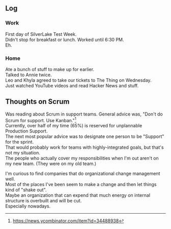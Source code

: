 ## Log
### Work
First day of SilverLake Test Week.  
Didn't stop for breakfast or lunch. Worked until 6:30 PM.  
Eh.  

### Home
Ate a bunch of stuff to make up for earlier.  
Talked to Annie twice.  
Leo and Khyla agreed to take our tickets to The Thing on Wednesday.  
Just watched YouTube videos and read Hacker News and stuff.  

## Thoughts on Scrum
Was reading about Scrum in support teams. General advice was, "Don't do Scrum for support. Use Kanban."[^1]  
Currently, over half of my time (65%) is reserved for unplannable Production Support.  
The next most popular advice was to designate one person to be "Support" for the sprint.  
That would probably work for teams with highly-integrated goals, but that's not my situation.  
The people who actually cover my responsibilities when I'm out aren't on my new team. (They were on my old team.)  

I'm curious to find companies that do organizational change management well.  
Most of the places I've been seem to make a change and then let things kind of "shake out".  
Maybe an organization that can expend that much energy on internal structure is overbuilt and will be cut.  
Especially nowadays.  

[^1]: https://news.ycombinator.com/item?id=34488938
